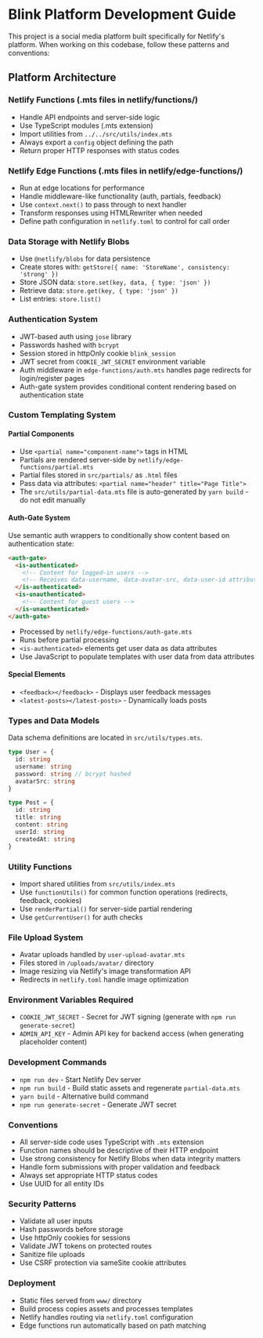 # Blink Platform Development Guide

This project is a social media platform built specifically for Netlify's platform. When working on this codebase, follow these patterns and conventions:

## Platform Architecture

### Netlify Functions (.mts files in netlify/functions/)

- Handle API endpoints and server-side logic
- Use TypeScript modules (.mts extension)
- Import utilities from `../../src/utils/index.mts`
- Always export a `config` object defining the path
- Return proper HTTP responses with status codes

### Netlify Edge Functions (.mts files in netlify/edge-functions/)

- Run at edge locations for performance
- Handle middleware-like functionality (auth, partials, feedback)
- Use `context.next()` to pass through to next handler
- Transform responses using HTMLRewriter when needed
- Define path configuration in `netlify.toml` to control for call order

### Data Storage with Netlify Blobs

- Use `@netlify/blobs` for data persistence
- Create stores with: `getStore({ name: 'StoreName', consistency: 'strong' })`
- Store JSON data: `store.set(key, data, { type: 'json' })`
- Retrieve data: `store.get(key, { type: 'json' })`
- List entries: `store.list()`

### Authentication System

- JWT-based auth using `jose` library
- Passwords hashed with `bcrypt`
- Session stored in httpOnly cookie `blink_session`
- JWT secret from `COOKIE_JWT_SECRET` environment variable
- Auth middleware in `edge-functions/auth.mts` handles page redirects for login/register pages
- Auth-gate system provides conditional content rendering based on authentication state

### Custom Templating System

#### Partial Components

- Use `<partial name="component-name">` tags in HTML
- Partials are rendered server-side by `netlify/edge-functions/partial.mts`
- Partial files stored in `src/partials/` as `.html` files
- Pass data via attributes: `<partial name="header" title="Page Title">`
- The `src/utils/partial-data.mts` file is auto-generated by `yarn build` - do not edit manually

#### Auth-Gate System

Use semantic auth wrappers to conditionally show content based on authentication state:

```html
<auth-gate>
  <is-authenticated>
    <!-- Content for logged-in users -->
    <!-- Receives data-username, data-avatar-src, data-user-id attributes -->
  </is-authenticated>
  <is-unauthenticated>
    <!-- Content for guest users -->
  </is-unauthenticated>
</auth-gate>
```

- Processed by `netlify/edge-functions/auth-gate.mts`
- Runs before partial processing
- `<is-authenticated>` elements get user data as data attributes
- Use JavaScript to populate templates with user data from data attributes

#### Special Elements

- `<feedback></feedback>` - Displays user feedback messages
- `<latest-posts></latest-posts>` - Dynamically loads posts

### Types and Data Models

Data schema definitions are located in `src/utils/types.mts`.

```typescript
type User = {
  id: string
  username: string
  password: string // bcrypt hashed
  avatarSrc: string
}

type Post = {
  id: string
  title: string
  content: string
  userId: string
  createdAt: string
}
```

### Utility Functions

- Import shared utilities from `src/utils/index.mts`
- Use `functionUtils()` for common function operations (redirects, feedback, cookies)
- Use `renderPartial()` for server-side partial rendering
- Use `getCurrentUser()` for auth checks

### File Upload System

- Avatar uploads handled by `user-upload-avatar.mts`
- Files stored in `/uploads/avatar/` directory
- Image resizing via Netlify's image transformation API
- Redirects in `netlify.toml` handle image optimization

### Environment Variables Required

- `COOKIE_JWT_SECRET` - Secret for JWT signing (generate with `npm run generate-secret`)
- `ADMIN_API_KEY` - Admin API key for backend access (when generating placeholder content)

### Development Commands

- `npm run dev` - Start Netlify Dev server
- `npm run build` - Build static assets and regenerate `partial-data.mts`
- `yarn build` - Alternative build command
- `npm run generate-secret` - Generate JWT secret

### Conventions

- All server-side code uses TypeScript with `.mts` extension
- Function names should be descriptive of their HTTP endpoint
- Use strong consistency for Netlify Blobs when data integrity matters
- Handle form submissions with proper validation and feedback
- Always set appropriate HTTP status codes
- Use UUID for all entity IDs

### Security Patterns

- Validate all user inputs
- Hash passwords before storage
- Use httpOnly cookies for sessions
- Validate JWT tokens on protected routes
- Sanitize file uploads
- Use CSRF protection via sameSite cookie attributes

### Deployment

- Static files served from `www/` directory
- Build process copies assets and processes templates
- Netlify handles routing via `netlify.toml` configuration
- Edge functions run automatically based on path matching
